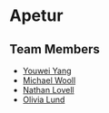 # Apetur
## Team Members
* [Youwei Yang](https://github.com/yyang31)
* [Michael Wooll](https://github.com/michaelwooll)
* [Nathan Lovell](https://github.com/NathanLovell)
* [Olivia Lund](https://github.com/kippyan)
